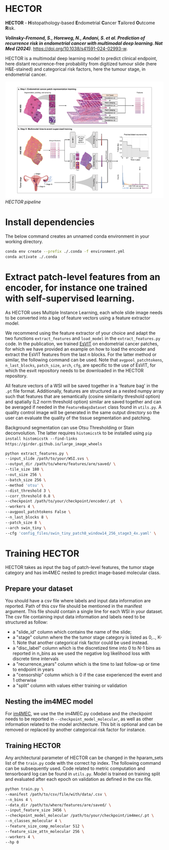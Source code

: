 # HECTOR

**HECTOR** - **H**istopathology-based **E**ndometrial **C**ancer **T**ailored **O**utcome **R**isk. 

**_Volinsky-Fremond, S., Horeweg, N., Andani, S. et al. Prediction of recurrence risk in endometrial cancer with multimodal deep learning. Nat Med (2024)_**. https://doi.org/10.1038/s41591-024-02993-w. 

HECTOR is a multimodal deep learning model to predict clinical endpoint, here distant recurrence-free probability from digitized tumour slide (here H&E-stained) and categorical risk factors, here the tumour stage, in endometrial cancer.

![HECTOR pipeline](docs/HECTOR_pipeline.png)
*HECTOR pipeline*

# Install dependencies

The below command creates an unnamed conda environment in your working directory.

```sh
conda env create --prefix ./.conda -f environment.yml
conda activate ./.conda
```

# Extract patch-level features from an encoder, for instance one trained with self-supervised learning.

As HECTOR uses Multiple Instance Learning, each whole slide image needs to be converted into a bag of feature vectors using a feature extractor model. 

We recommend using the feature extractor of your choice and adapt the two functions `extract_features` and `load_model` in the `extract_features.py` code. In the publication, we trained [EsVIT](https://github.com/microsoft/esvit) on endometrial cancer patches, for which we have provided an example on how to load the encoder and extract the EsVIT features from the last n blocks. For the latter method or similar, the following command can be used. Note that `avgpool_patchtokens`, `n_last_blocks`, `patch_size`, `arch`, `cfg`, are specific to the use of EsVIT, for which the esvit repository needs to be downloaded in the HECTOR repository.  

All feature vectors of a WSI will be saved together in a 'feature bag' in the `.pt` file format. Additionally, features are structured as a nested numpy array such that features that are semantically (cosine similarity threshold option) and spatially (L2 norm threshold option) similar are saved together and can be averaged if needed in the `FeatureBagsDataset` class found in `utils.py`. A quality control image will be generated in the same output directory so the user can evaluate the quality of the tissue segmentation and patching.

Background segmentation can use Otsu Thresholding or Stain deconvolution. The latter requires `histomicstk` to be installed using `pip install histomicstk --find-links https://girder.github.io/large_image_wheels`

```sh
python extract_features.py \
--input_slide /path/to/your/WSI.svs \
--output_dir /path/to/where/features/are/saved/ \
--tile_size 180 \
--out_size 256 \
--batch_size 256 \
--method 'otsu' \
--dist_threshold 3 \
--corr_threshold 0.8 \
--checkpoint /path/to/your/checkpoint/encoder/.pt  \
--workers 4 \
--avgpool_patchtokens False \
--n_last_blocks 8 \
--patch_size 8 \
--arch swin_tiny \
--cfg 'config_files/swin_tiny_patch8_window14_256_stage3_4x.yaml' \
```

# Training HECTOR

HECTOR takes as input the bag of patch-level features, the tumor stage category and has im4MEC nested to predict image-based molecular class. 

## Prepare your dataset
You should have a csv file where labels and input data information are reported. Path of this csv file should be mentioned in the manifest argument. This file should contain a single line for each WSI in your dataset. The csv file containing input data information and labels need to be structured as follow: 
- a "slide_id" column which contains the name of the slide; 
- a "stage" column where the the tumor stage category is listed as 0,.., K-1. Note that another categorical risk factor could be used instead. 
- a "disc_label" column which is the discretized time into 0 to N-1 bins as reported in n_bins as we used the negative log likelihood loss with discrete time intervals
- a "recurrence_years" column which is the time to last follow-up or time to endpoint in years
- a "censorship" column which is 0 if the case experienced the event and 1 otherwise
- a "split" column with values either training or validation

## Nesting the im4MEC model 
For [im4MEC](https://github.com/AIRMEC/im4MEC/), we use the the im4MEC.py codebase and the checkpoint needs to be reported in `--checkpoint_model_molecular`, as well as other information related to the model architecture. This bit is optional and can be removed or replaced by another categorical risk factor for instance.

## Training HECTOR

Any architectural parameter of HECTOR can be changed in the hparam_sets list of the `train.py` code with the correct hp index. The following command can be subsequently used. Code related to metric computation and tensorboard log can be found in `utils.py`. Model is trained on training split and evaluated after each epoch on validation as defined in the csv file. 

```sh
python train.py \
--manifest /path/to/csv/file/with/data/.csv \
--n_bins 4 \
--data_dir /path/to/where/features/are/saved/ \
--input_feature_size 3456 \
--checkpoint_model_molecular /path/to/your/checkpoint/im4mec/.pt \
--n_classes_molecular 4 \
--feature_size_comp_molecular 512 \
--feature_size_attn_molecular 256 \
--workers 4 \
--hp 0
```
